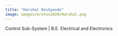 ```yaml
---
title: "Harshal Deshpande"
image: images/kratos2020/Harshal.png
---
```

Control Sub-System |
B.E. Electrical and Electronics

